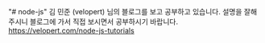 "# node-js" 
김 민준 (velopert) 님의 블로그를 보고 공부하고 있습니다.
설명을 잘해주시니 블로그에 가서 직접 보시면서 공부하시기 바랍니다.
https://velopert.com/node-js-tutorials
